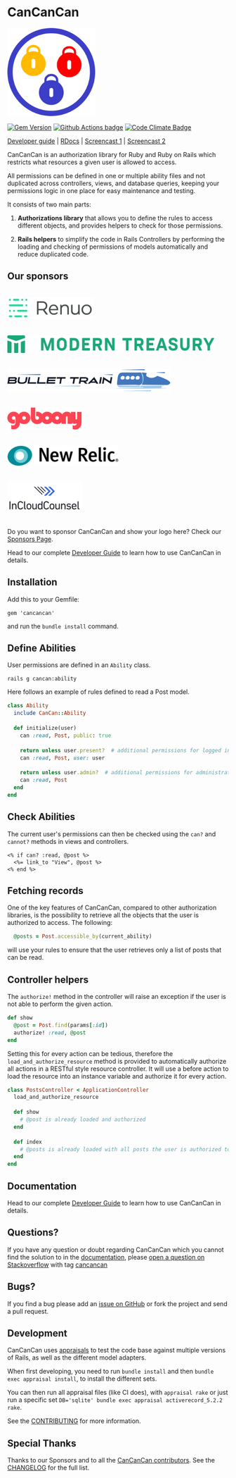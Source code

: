 # CanCanCan

<img src="./logo/cancancan.png" width="200" />

[![Gem Version](https://badge.fury.io/rb/cancancan.svg)](http://badge.fury.io/rb/cancancan)
[![Github Actions badge](https://github.com/CanCanCommunity/cancancan/actions/workflows/test.yml/badge.svg)](https://github.com/CanCanCommunity/cancancan/actions/workflows/test.yml/badge.svg)
[![Code Climate Badge](https://codeclimate.com/github/CanCanCommunity/cancancan.svg)](https://codeclimate.com/github/CanCanCommunity/cancancan)

[Developer guide](./docs/README.md) |
[RDocs](http://rdoc.info/projects/CanCanCommunity/cancancan) |
[Screencast 1](http://railscasts.com/episodes/192-authorization-with-cancan) |
[Screencast 2](https://www.youtube.com/watch?v=cTYu-OjUgDw)

CanCanCan is an authorization library for Ruby and Ruby on Rails which restricts what
resources a given user is allowed to access.

All permissions can be defined in one or multiple ability files and not duplicated across controllers, views,
and database queries, keeping your permissions logic in one place for easy maintenance and testing.

It consists of two main parts:
1. **Authorizations library** that allows you to define the rules to access different objects,
and provides helpers to check for those permissions.

2. **Rails helpers** to simplify the code in Rails Controllers by performing the loading and checking of permissions
of models automatically and reduce duplicated code.

## Our sponsors
<br/>
<a href="https://www.renuo.ch" target="_blank">
  <img src="./logo/renuo.png" alt="Renuo AG" height="50"/>
</a>
<br/>
<br/>
<br/>
<a href="https://www.moderntreasury.com" target="_blank"  style="display:inline">
  <img src="./logo/modern_treasury.svg" alt="Modern Treasury" height="40"/>
</a>
<br/>
<br/>
<br/>
<a href="https://bullettrain.co" target="_blank">
  <img src="./logo/bullet_train.png" alt="Bullet Train" height="50"/>
</a>
<br/>
<br/>
<br/>
<a href="https://jobs.goboony.com/fullstack-ruby-on-rails-developer" target="_blank">
  <img src="./logo/goboony.png" alt="Goboony" height="50"/>
</a>
<br />
<br />
<br />
<a href="https://newrelic.com/" target="_blank">
  <img src="./logo/new_relic.png" alt="NewRelic" height="45"/>
</a>
<br />
<br />
<br />
<a href="https://www.incloudcounsel.com" target="_blank">
  <img src="./logo/in_cloud_counsel.png" alt="InCloudCounsel" height="70"/>
</a>
<br />
<br />

Do you want to sponsor CanCanCan and show your logo here?
Check our [Sponsors Page](https://github.com/sponsors/coorasse).

Head to our complete [Developer Guide](./docs/README.md) to learn how to use CanCanCan in details.

## Installation

Add this to your Gemfile:

    gem 'cancancan'

and run the `bundle install` command.

## Define Abilities

User permissions are defined in an `Ability` class.

    rails g cancan:ability

Here follows an example of rules defined to read a Post model.
```ruby
class Ability
  include CanCan::Ability

  def initialize(user)
    can :read, Post, public: true

    return unless user.present?  # additional permissions for logged in users (they can read their own posts)
    can :read, Post, user: user

    return unless user.admin?  # additional permissions for administrators
    can :read, Post
  end
end
```

## Check Abilities

The current user's permissions can then be checked using the `can?` and `cannot?` methods in views and controllers.

```erb
<% if can? :read, @post %>
  <%= link_to "View", @post %>
<% end %>
```

## Fetching records

One of the key features of CanCanCan, compared to other authorization libraries,
is the possibility to retrieve all the objects that the user is authorized to access.
The following:

```ruby
  @posts = Post.accessible_by(current_ability)
```

will use your rules to ensure that the user retrieves only a list of posts that can be read.

## Controller helpers

The `authorize!` method in the controller will raise an exception if the user is not able to perform the given action.

```ruby
def show
  @post = Post.find(params[:id])
  authorize! :read, @post
end
```

Setting this for every action can be tedious, therefore the `load_and_authorize_resource` method is provided to
automatically authorize all actions in a RESTful style resource controller.
It will use a before action to load the resource into an instance variable and authorize it for every action.

```ruby
class PostsController < ApplicationController
  load_and_authorize_resource

  def show
    # @post is already loaded and authorized
  end

  def index
    # @posts is already loaded with all posts the user is authorized to read
  end
end
```

## Documentation

Head to our complete [Developer Guide](./docs/README.md) to learn how to use CanCanCan in details.

## Questions?

If you have any question or doubt regarding CanCanCan which you cannot find the solution to in the
[documentation](./docs/README.md), please
[open a question on Stackoverflow](http://stackoverflow.com/questions/ask?tags=cancancan) with tag
[cancancan](http://stackoverflow.com/questions/tagged/cancancan)

## Bugs?

If you find a bug please add an [issue on GitHub](https://github.com/CanCanCommunity/cancancan/issues) or fork the project and send a pull request.

## Development

CanCanCan uses [appraisals](https://github.com/thoughtbot/appraisal) to test the code base against multiple versions
of Rails, as well as the different model adapters.

When first developing, you need to run `bundle install` and then `bundle exec appraisal install`, to install the different sets.

You can then run all appraisal files (like CI does), with `appraisal rake` or just run a specific set `DB='sqlite' bundle exec appraisal activerecord_5.2.2 rake`.

See the [CONTRIBUTING](./CONTRIBUTING.md) for more information.

## Special Thanks

Thanks to our Sponsors and to all the [CanCanCan contributors](https://github.com/CanCanCommunity/cancancan/contributors).
See the [CHANGELOG](https://github.com/CanCanCommunity/cancancan/blob/main/CHANGELOG.md) for the full list.
